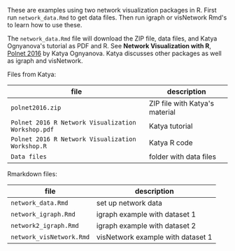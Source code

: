 These are examples using two network visualization packages in R.
First run `network_data.Rmd` to get data files. Then run igraph or visNetwork Rmd's to learn how to use these.

The `network_data.Rmd` file will download the ZIP file, data files, and Katya Ognyanova's tutorial as PDF and R. See **Network Visualization with R**, [Polnet 2016](http://www.kateto.net/polnet2016) by Katya Ognyanova. Katya discusses other packages as well as igraph and visNetwork.

Files from Katya:

file | description
-----|------------
`polnet2016.zip` | ZIP file with Katya's material
`Polnet 2016 R Network Visualization Workshop.pdf` | Katya tutorial
`Polnet 2016 R Network Visualization Workshop.R` | Katya R code
`Data files` | folder with data files

Rmarkdown files:

file | description
-----|------------
`network_data.Rmd` | set up network data
`network_igraph.Rmd` | igraph example with dataset 1
`network2_igraph.Rmd` | igraph example with dataset 2
`network_visNetwork.Rmd` | visNetwork example with dataset 1

